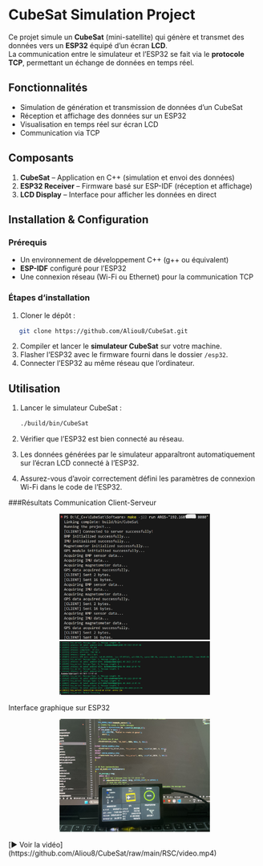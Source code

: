 #  CubeSat Simulation Project

Ce projet simule un **CubeSat** (mini-satellite) qui génère et transmet des données vers un **ESP32** équipé d’un écran **LCD**.  
La communication entre le simulateur et l’ESP32 se fait via le **protocole TCP**, permettant un échange de données en temps réel.

##  Fonctionnalités

-  Simulation de génération et transmission de données d’un CubeSat  
-  Réception et affichage des données sur un ESP32  
-  Visualisation en temps réel sur écran LCD  
-  Communication via TCP 

##  Composants

1. **CubeSat** – Application en C++ (simulation et envoi des données)  
2. **ESP32 Receiver** – Firmware basé sur  ESP-IDF (réception et affichage)  
3. **LCD Display** – Interface pour afficher les données en direct  

##  Installation & Configuration

### Prérequis

- Un environnement de développement C++ (g++ ou équivalent)  
- **ESP-IDF** configuré pour l’ESP32  
- Une connexion réseau (Wi-Fi ou Ethernet) pour la communication TCP  

### Étapes d’installation

1. Cloner le dépôt :  

```bash
   git clone https://github.com/Aliou8/CubeSat.git
````

2. Compiler et lancer le **simulateur CubeSat** sur votre machine.
3. Flasher l’ESP32 avec le firmware fourni dans le dossier `/esp32`.
4. Connecter l’ESP32 au même réseau que l’ordinateur.

##  Utilisation

1. Lancer le simulateur CubeSat :

   ```bash
   ./build/bin/CubeSat
   ```
2. Vérifier que l’ESP32 est bien connecté au réseau.
3. Les données générées par le simulateur apparaîtront automatiquement sur l’écran LCD connecté à l’ESP32.
4. Assurez-vous d’avoir correctement défini les paramètres de connexion Wi-Fi dans le code de l’ESP32.

###Résultats
Communication Client-Serveur
<p align="center">
  <img src="RSC/client.png" width="300"/>
  <img src="RSC/server.png" width="300"/>
</p>
Interface graphique sur ESP32
<p align="center">
  <img src="RSC/imgFF.jpg" width="300"/>
</p>
[▶️ Voir la vidéo](https://github.com/Aliou8/CubeSat/raw/main/RSC/video.mp4)








